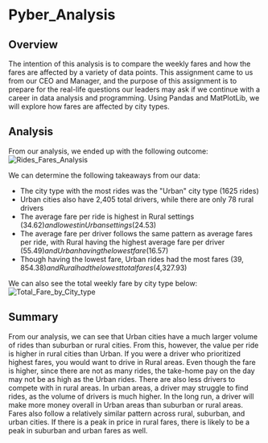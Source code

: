 # Pyber_Analysis

## Overview
The intention of this analysis is to compare the weekly fares and how the fares are affected by a variety of data points. This assignment came to us from our CEO and Manager, and the purpose of this assignment is to prepare for the real-life questions our leaders may ask if we continue with a career in data analysis and programming. Using Pandas and MatPlotLib, we will explore how fares are affected by city types. 

## Analysis
From our analysis, we ended up with the following outcome: 
![Rides_Fares_Analysis](https://user-images.githubusercontent.com/95596987/151738974-d42dc4e2-418c-49d4-bf1f-dd4da211a0f7.PNG)

We can determine the following takeaways from our data: 
- The city type with the most rides was the "Urban" city type (1625 rides)
- Urban cities also have 2,405 total drivers, while there are only 78 rural drivers
- The average fare per ride is highest in Rural settings ($34.62) and lowest in Urban settings ($24.53)
- The average fare per driver follows the same pattern as average fares per ride, with Rural having the highest average fare per driver ($55.49) and Urban having the lowest fare ($16.57)
- Though having the lowest fare, Urban rides had the most fares ($39,854.38) and Rural had the lowest total fares ($4,327.93)

We can also see the total weekly fare by city type below: 
![Total_Fare_by_City_type](https://user-images.githubusercontent.com/95596987/151739247-fbb75056-3b2c-4050-977e-0351202fcb75.PNG)



## Summary
From our analysis, we can see that Urban cities have a much larger volume of rides than suburban or rural cities. From this, however, the value per ride is higher in rural cities than Urban. If you were a driver who prioritized highest fares, you would want to drive in Rural areas. Even though the fare is higher, since there are not as many rides, the take-home pay on the day may not be as high as the Urban rides. There are also less drivers to compete with in rural areas. In urban areas, a driver may struggle to find rides, as the volume of drivers is much higher. In the long run, a driver will make more money overall in Urban areas than suburban or rural areas. Fares also follow a relatively similar pattern across rural, suburban, and urban cities. If there is a peak in price in rural fares, there is likely to be a peak in suburban and urban fares as well. 

